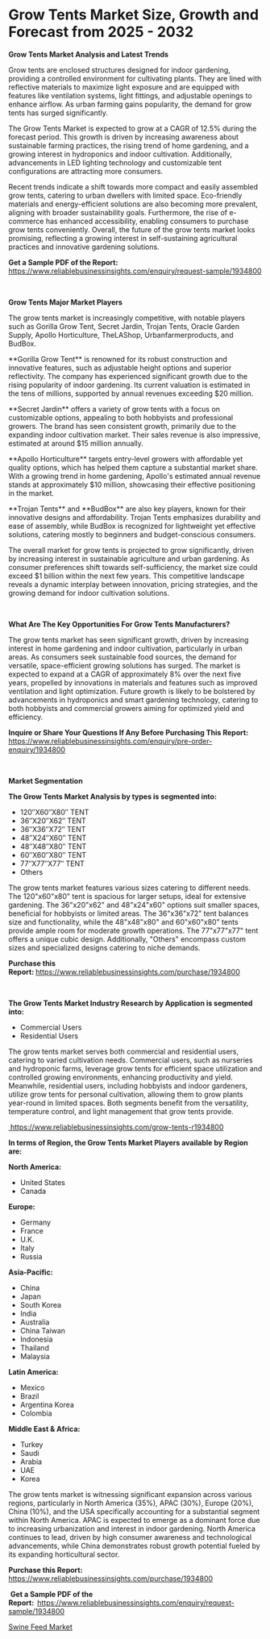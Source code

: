 <p><h1>Grow Tents Market Size, Growth and Forecast from 2025 - 2032</h1></p><p><strong>Grow Tents Market Analysis and Latest Trends</strong></p>
<p><p>Grow tents are enclosed structures designed for indoor gardening, providing a controlled environment for cultivating plants. They are lined with reflective materials to maximize light exposure and are equipped with features like ventilation systems, light fittings, and adjustable openings to enhance airflow. As urban farming gains popularity, the demand for grow tents has surged significantly.</p><p>The Grow Tents Market is expected to grow at a CAGR of 12.5% during the forecast period. This growth is driven by increasing awareness about sustainable farming practices, the rising trend of home gardening, and a growing interest in hydroponics and indoor cultivation. Additionally, advancements in LED lighting technology and customizable tent configurations are attracting more consumers.</p><p>Recent trends indicate a shift towards more compact and easily assembled grow tents, catering to urban dwellers with limited space. Eco-friendly materials and energy-efficient solutions are also becoming more prevalent, aligning with broader sustainability goals. Furthermore, the rise of e-commerce has enhanced accessibility, enabling consumers to purchase grow tents conveniently. Overall, the future of the grow tents market looks promising, reflecting a growing interest in self-sustaining agricultural practices and innovative gardening solutions.</p></p>
<p><strong>Get a Sample PDF of the Report:&nbsp;</strong> <a href="https://www.reliablebusinessinsights.com/enquiry/request-sample/1934800?utm_campaign=2099&utm_medium=2&utm_source=Github&utm_content=ia&utm_term=30032025&utm_id=grow-tents">https://www.reliablebusinessinsights.com/enquiry/request-sample/1934800</a></p>
<p>&nbsp;</p>
<p><strong>Grow Tents Major Market Players</strong></p>
<p><p>The grow tents market is increasingly competitive, with notable players such as Gorilla Grow Tent, Secret Jardin, Trojan Tents, Oracle Garden Supply, Apollo Horticulture, TheLAShop, Urbanfarmerproducts, and BudBox. </p><p>**Gorilla Grow Tent** is renowned for its robust construction and innovative features, such as adjustable height options and superior reflectivity. The company has experienced significant growth due to the rising popularity of indoor gardening. Its current valuation is estimated in the tens of millions, supported by annual revenues exceeding $20 million.</p><p>**Secret Jardin** offers a variety of grow tents with a focus on customizable options, appealing to both hobbyists and professional growers. The brand has seen consistent growth, primarily due to the expanding indoor cultivation market. Their sales revenue is also impressive, estimated at around $15 million annually.</p><p>**Apollo Horticulture** targets entry-level growers with affordable yet quality options, which has helped them capture a substantial market share. With a growing trend in home gardening, Apollo's estimated annual revenue stands at approximately $10 million, showcasing their effective positioning in the market.</p><p>**Trojan Tents** and **BudBox** are also key players, known for their innovative designs and affordability. Trojan Tents emphasizes durability and ease of assembly, while BudBox is recognized for lightweight yet effective solutions, catering mostly to beginners and budget-conscious consumers.</p><p>The overall market for grow tents is projected to grow significantly, driven by increasing interest in sustainable agriculture and urban gardening. As consumer preferences shift towards self-sufficiency, the market size could exceed $1 billion within the next few years. This competitive landscape reveals a dynamic interplay between innovation, pricing strategies, and the growing demand for indoor cultivation solutions.</p></p>
<p>&nbsp;</p>
<p><strong>What Are The Key Opportunities For Grow Tents Manufacturers?</strong></p>
<p><p>The grow tents market has seen significant growth, driven by increasing interest in home gardening and indoor cultivation, particularly in urban areas. As consumers seek sustainable food sources, the demand for versatile, space-efficient growing solutions has surged. The market is expected to expand at a CAGR of approximately 8% over the next five years, propelled by innovations in materials and features such as improved ventilation and light optimization. Future growth is likely to be bolstered by advancements in hydroponics and smart gardening technology, catering to both hobbyists and commercial growers aiming for optimized yield and efficiency.</p></p>
<p><strong>Inquire or Share Your Questions If Any Before Purchasing This Report:</strong> <a href="https://www.reliablebusinessinsights.com/enquiry/pre-order-enquiry/1934800?utm_campaign=2099&utm_medium=2&utm_source=Github&utm_content=ia&utm_term=30032025&utm_id=grow-tents">https://www.reliablebusinessinsights.com/enquiry/pre-order-enquiry/1934800</a></p>
<p>&nbsp;</p>
<p><strong>Market Segmentation</strong></p>
<p><strong>The Grow Tents Market Analysis by types is segmented into:</strong></p>
<p><ul><li>120″X60″X80″ TENT</li><li>36″X20″X62″ TENT</li><li>36″X36″X72″ TENT</li><li>48″X24″X60″ TENT</li><li>48″X48″X80″ TENT</li><li>60″X60″X80″ TENT</li><li>77″X77″X77″ TENT</li><li>Others</li></ul></p>
<p><p>The grow tents market features various sizes catering to different needs. The 120"x60"x80" tent is spacious for larger setups, ideal for extensive gardening. The 36"x20"x62" and 48"x24"x60" options suit smaller spaces, beneficial for hobbyists or limited areas. The 36"x36"x72" tent balances size and functionality, while the 48"x48"x80" and 60"x60"x80" tents provide ample room for moderate growth operations. The 77"x77"x77" tent offers a unique cubic design. Additionally, "Others" encompass custom sizes and specialized designs catering to niche demands.</p></p>
<p><strong>Purchase this Report:&nbsp;</strong><a href="https://www.reliablebusinessinsights.com/purchase/1934800?utm_campaign=2099&utm_medium=2&utm_source=Github&utm_content=ia&utm_term=30032025&utm_id=grow-tents">https://www.reliablebusinessinsights.com/purchase/1934800</a></p>
<p>&nbsp;</p>
<p><strong>The Grow Tents Market Industry Research by Application is segmented into:</strong></p>
<p><ul><li>Commercial Users</li><li>Residential Users</li></ul></p>
<p><p>The grow tents market serves both commercial and residential users, catering to varied cultivation needs. Commercial users, such as nurseries and hydroponic farms, leverage grow tents for efficient space utilization and controlled growing environments, enhancing productivity and yield. Meanwhile, residential users, including hobbyists and indoor gardeners, utilize grow tents for personal cultivation, allowing them to grow plants year-round in limited spaces. Both segments benefit from the versatility, temperature control, and light management that grow tents provide.</p></p>
<p><a href="https://www.reliablebusinessinsights.com/grow-tents-r1934800?utm_campaign=2099&utm_medium=2&utm_source=Github&utm_content=ia&utm_term=30032025&utm_id=grow-tents">&nbsp;https://www.reliablebusinessinsights.com/grow-tents-r1934800</a></p>
<p><strong>In terms of Region, the Grow Tents Market Players available by Region are:</strong></p>
<p>
    <p> <strong> North America: </strong>
        <ul>
            <li>United States</li>
            <li>Canada</li>
        </ul>
        </p> 
    <p> <strong> Europe: </strong>
        <ul>
            <li>Germany</li>
            <li>France</li>
            <li>U.K.</li>
            <li>Italy</li>
            <li>Russia</li>
        </ul>
        </p> 
    <p> <strong> Asia-Pacific: </strong>
        <ul>
            <li>China</li>
            <li>Japan</li>
            <li>South Korea</li>
            <li>India</li>
            <li>Australia</li>
            <li>China Taiwan</li>
            <li>Indonesia</li>
            <li>Thailand</li>
            <li>Malaysia</li>
        </ul>
        </p> 
    <p> <strong> Latin America: </strong>
        <ul>
            <li>Mexico</li>
            <li>Brazil</li>
            <li>Argentina Korea</li>
            <li>Colombia</li>
        </ul>
        </p> 
    <p> <strong> Middle East & Africa: </strong>
        <ul>
            <li>Turkey</li>
            <li>Saudi</li>
            <li>Arabia</li>
            <li>UAE</li>
            <li>Korea</li>
        </ul>
    </p>
    </p>
<p><p>The grow tents market is witnessing significant expansion across various regions, particularly in North America (35%), APAC (30%), Europe (20%), China (10%), and the USA specifically accounting for a substantial segment within North America. APAC is expected to emerge as a dominant force due to increasing urbanization and interest in indoor gardening. North America continues to lead, driven by high consumer awareness and technological advancements, while China demonstrates robust growth potential fueled by its expanding horticultural sector.</p></p>
<p><strong>Purchase this Report: </strong><a href="https://www.reliablebusinessinsights.com/purchase/1934800?utm_campaign=2099&utm_medium=2&utm_source=Github&utm_content=ia&utm_term=30032025&utm_id=grow-tents">https://www.reliablebusinessinsights.com/purchase/1934800</a></p>
<p>&nbsp;<strong>Get a Sample PDF of the Report:&nbsp;&nbsp;</strong><a href="https://www.reliablebusinessinsights.com/enquiry/request-sample/1934800?utm_campaign=2099&utm_medium=2&utm_source=Github&utm_content=ia&utm_term=30032025&utm_id=grow-tents">https://www.reliablebusinessinsights.com/enquiry/request-sample/1934800</a></p>
<p><strong></strong></p>
<p><p><a href="https://github.com/NargisHussain432/Market-Research-Report-List-2/blob/main/swine-feed-market.md?utm_campaign=2099&utm_medium=2&utm_source=Github&utm_content=ia&utm_term=30032025&utm_id=grow-tents">Swine Feed Market</a></p></p>